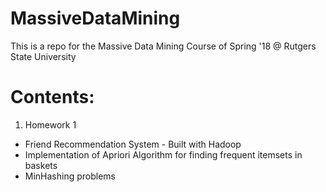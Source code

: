 # MassiveDataMining
This is a repo for the Massive Data Mining Course of Spring '18 @ Rutgers State University

# Contents: 

1. Homework 1
  - Friend Recommendation System - Built with Hadoop
  - Implementation of Apriori Algorithm for finding frequent itemsets in baskets
  - MinHashing problems

